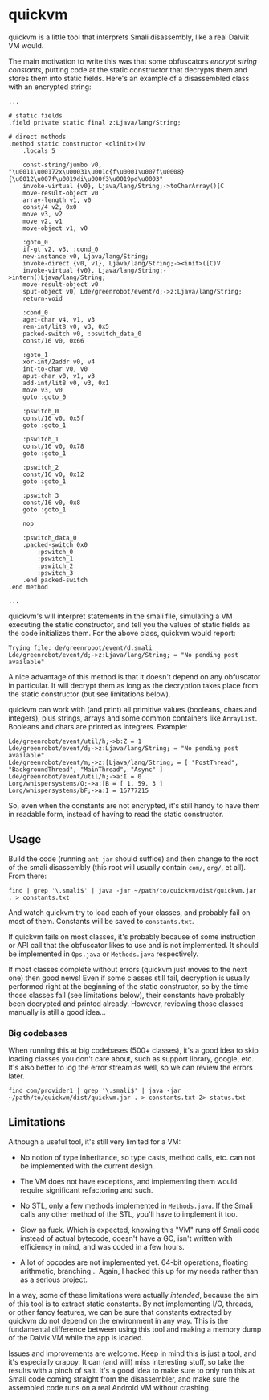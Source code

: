 # quickvm

quickvm is a little tool that interprets Smali disassembly,
like a real Dalvik VM would.

The main motivation to write this was that some obfuscators
*encrypt string constants*, putting code at the static constructor
that decrypts them and stores them into static fields. Here's an
example of a disassembled class with an encrypted string:

~~~ smali
...

# static fields
.field private static final z:Ljava/lang/String;

# direct methods
.method static constructor <clinit>()V
    .locals 5

    const-string/jumbo v0, "\u0011\u00172x\u00031\u001c{f\u0001\u007f\u0008}{\u0012\u007f\u0019di\u000f3\u0019pd\u0003"
    invoke-virtual {v0}, Ljava/lang/String;->toCharArray()[C
    move-result-object v0
    array-length v1, v0
    const/4 v2, 0x0
    move v3, v2
    move v2, v1
    move-object v1, v0

    :goto_0
    if-gt v2, v3, :cond_0
    new-instance v0, Ljava/lang/String;
    invoke-direct {v0, v1}, Ljava/lang/String;-><init>([C)V
    invoke-virtual {v0}, Ljava/lang/String;->intern()Ljava/lang/String;
    move-result-object v0
    sput-object v0, Lde/greenrobot/event/d;->z:Ljava/lang/String;
    return-void

    :cond_0
    aget-char v4, v1, v3
    rem-int/lit8 v0, v3, 0x5
    packed-switch v0, :pswitch_data_0
    const/16 v0, 0x66

    :goto_1
    xor-int/2addr v0, v4
    int-to-char v0, v0
    aput-char v0, v1, v3
    add-int/lit8 v0, v3, 0x1
    move v3, v0
    goto :goto_0

    :pswitch_0
    const/16 v0, 0x5f
    goto :goto_1

    :pswitch_1
    const/16 v0, 0x78
    goto :goto_1

    :pswitch_2
    const/16 v0, 0x12
    goto :goto_1

    :pswitch_3
    const/16 v0, 0x8
    goto :goto_1

    nop

    :pswitch_data_0
    .packed-switch 0x0
        :pswitch_0
        :pswitch_1
        :pswitch_2
        :pswitch_3
    .end packed-switch
.end method

...
~~~

quickvm's will interpret statements in the smali file, simulating a VM
executing the static constructor, and tell you the values of static fields
as the code initializes them. For the above class, quickvm would report:

~~~
Trying file: de/greenrobot/event/d.smali
Lde/greenrobot/event/d;->z:Ljava/lang/String; = "No pending post available"
~~~

A nice advantage of this method is that it doesn't depend on any obfuscator
in particular. It will decrypt them as long as the decryption takes place
from the static constructor (but see limitations below).

quickvm can work with (and print) all primitive values (booleans, chars and
integers), plus strings, arrays and some common containers like `ArrayList`.
Booleans and chars are printed as integrers. Example:

~~~
Lde/greenrobot/event/util/h;->b:Z = 1
Lde/greenrobot/event/d;->z:Ljava/lang/String; = "No pending post available"
Lde/greenrobot/event/m;->z:[Ljava/lang/String; = [ "PostThread", "BackgroundThread", "MainThread", "Async" ]
Lde/greenrobot/event/util/h;->a:I = 0
Lorg/whispersystems/O;->a:[B = [ 1, 59, 3 ]
Lorg/whispersystems/bF;->a:I = 16777215
~~~

So, even when the constants are not encrypted, it's still handy to have them
in readable form, instead of having to read the static constructor.


## Usage

Build the code (running `ant jar` should suffice) and then change to the root
of the smali disassembly (this root will usually contain `com/`, `org/`, et all).
From there:

    find | grep '\.smali$' | java -jar ~/path/to/quickvm/dist/quickvm.jar . > constants.txt

And watch quickvm try to load each of your classes, and probably fail on
most of them. Constants will be saved to `constants.txt`.

If quickvm fails on most classes, it's probably because of some
instruction or API call that the obfuscator likes to use and is not implemented.
It should be implemented in `Ops.java` or `Methods.java` respectively.

If most classes complete without errors (quickvm just moves to the next one)
then good news! Even if some classes still fail, decryption is usually performed
right at the beginning of the static constructor, so by the time those classes
fail (see limitations below), their constants have probably been decrypted
and printed already. However, reviewing those classes manually is still a good idea...

### Big codebases

When running this at big codebases (500+ classes), it's a good idea to skip loading
classes you don't care about, such as support library, google, etc. It's also better
to log the error stream as well, so we can review the errors later.

    find com/provider1 | grep '\.smali$' | java -jar ~/path/to/quickvm/dist/quickvm.jar . > constants.txt 2> status.txt


## Limitations

Although a useful tool, it's still very limited for a VM:

 - No notion of type inheritance, so type casts, method calls, etc.
   can not be implemented with the current design.

 - The VM does not have exceptions, and implementing them would require
   significant refactoring and such.

 - No STL, only a few methods implemented in `Methods.java`. If the Smali calls
   any other method of the STL, you'll have to implement it too.

 - Slow as fuck. Which is expected, knowing this "VM" runs off Smali code
   instead of actual bytecode, doesn't have a GC, isn't written with efficiency
   in mind, and was coded in a few hours.

 - A lot of opcodes are not implemented yet. 64-bit operations, floating
   arithmetic, branching... Again, I hacked this up for my needs rather than
   as a serious project.

In a way, some of these limitations were actually *intended*, because the aim
of this tool is to extract static constants. By not implementing I/O, threads,
or other fancy features, we can be sure that constants extracted by quickvm
do not depend on the environment in any way. This is the fundamental difference
between using this tool and making a memory dump of the Dalvik VM while the app
is loaded.

Issues and improvements are welcome. Keep in mind this is just a tool, and it's
especially crappy. It can (and will) miss interesting stuff, so take the results
with a pinch of salt. It's a good idea to make sure to only run this at Smali
code coming straight from the disassembler, and make sure the assembled code
runs on a real Android VM without crashing.


